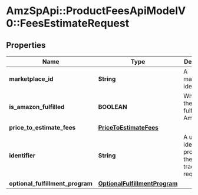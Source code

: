 # AmzSpApi::ProductFeesApiModelV0::FeesEstimateRequest

## Properties
Name | Type | Description | Notes
------------ | ------------- | ------------- | -------------
**marketplace_id** | **String** | A marketplace identifier. | 
**is_amazon_fulfilled** | **BOOLEAN** | When true, the offer is fulfilled by Amazon. | [optional] 
**price_to_estimate_fees** | [**PriceToEstimateFees**](PriceToEstimateFees.md) |  | 
**identifier** | **String** | A unique identifier provided by the caller to track this request. | 
**optional_fulfillment_program** | [**OptionalFulfillmentProgram**](OptionalFulfillmentProgram.md) |  | [optional] 

